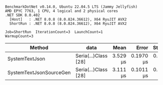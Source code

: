 ```

BenchmarkDotNet v0.14.0, Ubuntu 22.04.5 LTS (Jammy Jellyfish)
AMD EPYC 7763, 1 CPU, 4 logical and 2 physical cores
.NET SDK 8.0.402
  [Host]   : .NET 8.0.8 (8.0.824.36612), X64 RyuJIT AVX2
  ShortRun : .NET 8.0.8 (8.0.824.36612), X64 RyuJIT AVX2

Job=ShortRun  IterationCount=3  LaunchCount=1  
WarmupCount=3  

```
| Method                  | data                 | Mean     | Error     | StdDev    | Min      | Max      | Gen0   | Allocated |
|------------------------ |--------------------- |---------:|----------:|----------:|---------:|---------:|-------:|----------:|
| SystemTextJson          | Seria(...)Class [28] | 3.529 μs | 0.1970 μs | 0.0108 μs | 3.517 μs | 3.538 μs | 0.0229 |   2.07 KB |
| SystemTextJsonSourceGen | Seria(...)Class [28] | 3.111 μs | 0.1011 μs | 0.0055 μs | 3.107 μs | 3.118 μs | 0.0267 |    2.2 KB |
